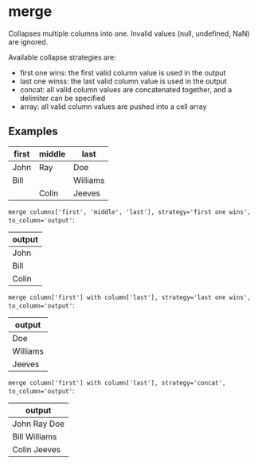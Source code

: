 # merge

Collapses multiple columns into one. Invalid values (null, undefined, NaN) are ignored.

Available collapse strategies are:

- first one wins: the first valid column value is used in the output
- last one winss: the last valid column value is used in the output
- concat: all valid column values are concatenated together, and a delimiter can be specified
- array: all valid column values are pushed into a cell array

## Examples

| first | middle | last     |
| ----- | ------ | -------- |
| John  | Ray    | Doe      |
| Bill  |        | Williams |
|       | Colin  | Jeeves   |

`merge columns['first', 'middle', 'last'], strategy='first one wins', to_column='output'`:

| output |
| ------ |
| John   |
| Bill   |
| Colin  |

`merge column['first'] with column['last'], strategy='last one wins', to_column='output'`:

| output   |
| -------- |
| Doe      |
| Williams |
| Jeeves   |

`merge column['first'] with column['last'], strategy='concat', to_column='output'`:

| output        |
| ------------- |
| John Ray Doe  |
| Bill Williams |
| Colin Jeeves  |
